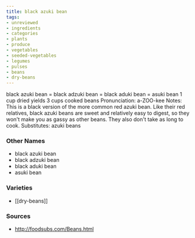 ```yaml
---
title: black azuki bean
tags:
- unreviewed
- ingredients
- categories
- plants
- produce
- vegetables
- seeded-vegetables
- legumes
- pulses
- beans
- dry-beans
---
```

black azuki bean = black adzuki bean = black aduki bean = asuki bean 1 cup dried yields 3 cups cooked beans Pronunciation: a-ZOO-kee Notes: This is a black version of the more common red azuki bean. Like their red relatives, black azuki beans are sweet and relatively easy to digest, so they won't make you as gassy as other beans. They also don't take as long to cook. Substitutes: azuki beans

### Other Names

* black azuki bean
* black adzuki bean
* black aduki bean
* asuki bean

### Varieties

* [[dry-beans]]

### Sources
* http://foodsubs.com/Beans.html
